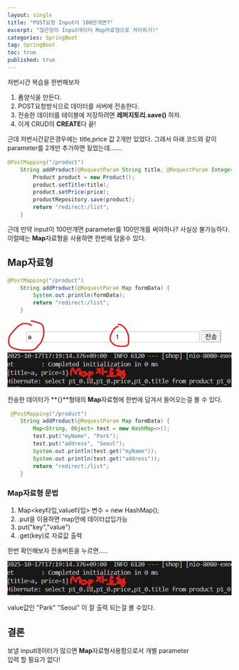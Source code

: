 ```yaml
---
layout: single
title: "POST요청 Input이 100만개면?"
excerpt: "많은양의 Input데이터 Map자료형으로 처리하기!"
categories: SpringBoot
tag: SpringBoot
toc: true
published: true
---
```


저번시간 복습을 한번해보자 
1. 폼양식을 만든다.
2. POST요청방식으로 데이터를 서버에 전송한다.
3. 전송한 데이터를 테이블에 저장하려면 **레퍼지토리.save()** 하자.
4. 이게 CRUD의 **CREATE**다 끝!

근데 저번시간같은경우에는 title,price 값 2개만 있었다.
그래서 아래 코드와 같이 parameter를 2개만 추가하면 됬었는데.......
```java
@PostMapping("/product")
    String addProduct(@RequestParam String title, @RequestParam Integer price) {
        Product product = new Product();
        product.setTitle(title);
        product.setPrice(price);
        productRepository.save(product);
        return "redirect:/list";
    }
```
근데 만약 input이 100만개면 parameter를 100만개를 써야하나?
사실상 불가능하다.
이럴때는 **Map**자료형을 사용하면 한번에 담을수 있다.


## Map자료형
```java
@PostMapping("/product")
    String addProduct(@RequestParam Map formData) {
        System.out.println(formData);
        return "redirect:/list";
    }

```
![Spring 이미지](/assets/images/spring07.png)
![Spring 이미지](/assets/images/spring071.png)

전송한 데이터가 **{}**형태의 **Map**자료형에 한번에 담겨서 들어오는걸 볼 수 있다.  


```java
 @PostMapping("/product")
    String addProduct(@RequestParam Map formData) {
        Map<String, Object> test = new HashMap<>();
        test.put("myName", "Park");
        test.put("address", "Seoul");
        System.out.println(test.get("myName"));
        System.out.println(test.get("address"));
        return "redirect:/list";
    }
```

### Map자료형 문법

1. Map<key타입,value타입> 변수 = new HashMap();
2. .put을 이용하면 map안에  데이터삽입가능
3. put("key","value")
4. .get(key)로 자료값 출력

한번 확인해보자 전송버튼을 누르면.....

![Spring 이미지](/assets/images/spring071.png)

value값인 "Park" "Seoul" 이 잘 출력 되는걸 볼 수있다.

## 결론
보낼 input데이터가 많으면 **Map**자료형사용함으로서 개별 parameter  
입력 할 필요가 없다!










